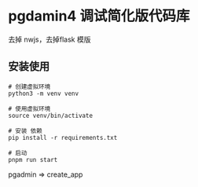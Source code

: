# pgdamin4 调试简化版代码库
去掉 nwjs，去掉flask 模版


## 安装使用
```
# 创建虚拟环境
python3 -m venv venv

# 使用虚拟环境
source venv/bin/activate

# 安装 依赖
pip install -r requirements.txt 

# 启动
pnpm run start

```


pgadmin => create_app
